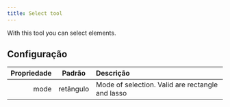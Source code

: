 ```yaml
---
title: Select tool
---
```


With this tool you can select elements.

## Configuração

| Propriedade |   Padrão  | Descrição                                                        |
| ----------: | :-------: | :--------------------------------------------------------------- |
|        mode | retângulo | Mode of selection. Valid are rectangle and lasso |

